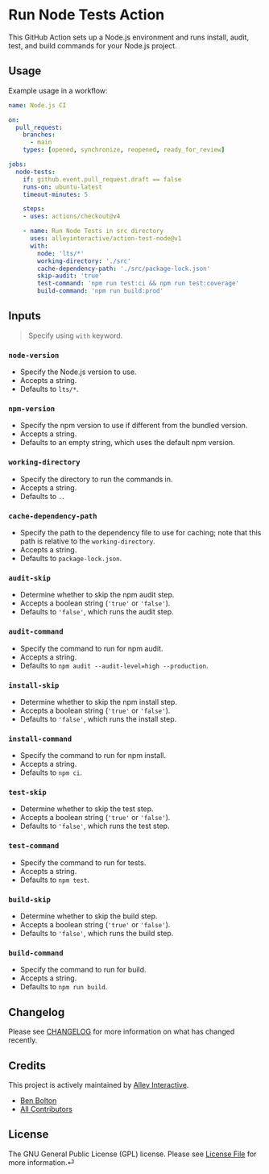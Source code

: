 # Run Node Tests Action

This GitHub Action sets up a Node.js environment and runs install, audit, test, and build commands for your Node.js project.

## Usage

Example usage in a workflow:

```yaml
name: Node.js CI

on:
  pull_request:
    branches:
      - main
    types: [opened, synchronize, reopened, ready_for_review]

jobs:
  node-tests:
    if: github.event.pull_request.draft == false
    runs-on: ubuntu-latest
    timeout-minutes: 5

    steps:
    - uses: actions/checkout@v4

    - name: Run Node Tests in src directory
      uses: alleyinteractive/action-test-node@v1
      with:
        node: 'lts/*'
        working-directory: './src'
        cache-dependency-path: './src/package-lock.json'
        skip-audit: 'true'
        test-command: 'npm run test:ci && npm run test:coverage'
        build-command: 'npm run build:prod'
```


## Inputs

> Specify using `with` keyword.

### `node-version`

- Specify the Node.js version to use.
- Accepts a string.
- Defaults to `lts/*`.

### `npm-version`

- Specify the npm version to use if different from the bundled version.
- Accepts a string.
- Defaults to an empty string, which uses the default npm version.

### `working-directory`

- Specify the directory to run the commands in.
- Accepts a string.
- Defaults to `.`.

### `cache-dependency-path`

- Specify the path to the dependency file to use for caching; note that this path is relative to the `working-directory`.
- Accepts a string.
- Defaults to `package-lock.json`.

### `audit-skip`

- Determine whether to skip the npm audit step.
- Accepts a boolean string (`'true'` or `'false'`).
- Defaults to `'false'`, which runs the audit step.

### `audit-command`

- Specify the command to run for npm audit.
- Accepts a string.
- Defaults to `npm audit --audit-level=high --production`.

### `install-skip`

- Determine whether to skip the npm install step.
- Accepts a boolean string (`'true'` or `'false'`).
- Defaults to `'false'`, which runs the install step.

### `install-command`

- Specify the command to run for npm install.
- Accepts a string.
- Defaults to `npm ci`.

### `test-skip`

- Determine whether to skip the test step.
- Accepts a boolean string (`'true'` or `'false'`).
- Defaults to `'false'`, which runs the test step.

### `test-command`

- Specify the command to run for tests.
- Accepts a string.
- Defaults to `npm test`.

### `build-skip`

- Determine whether to skip the build step.
- Accepts a boolean string (`'true'` or `'false'`).
- Defaults to `'false'`, which runs the build step.

### `build-command`

- Specify the command to run for build.
- Accepts a string.
- Defaults to `npm run build`.

## Changelog

Please see [CHANGELOG](CHANGELOG.md) for more information on what has changed
recently.

## Credits

This project is actively maintained by [Alley
Interactive](https://github.com/alleyinteractive).

- [Ben Bolton](https://github.com/benpbolton)
- [All Contributors](../../contributors)

## License

The GNU General Public License (GPL) license. Please see [License File](LICENSE)
for more information.⏎